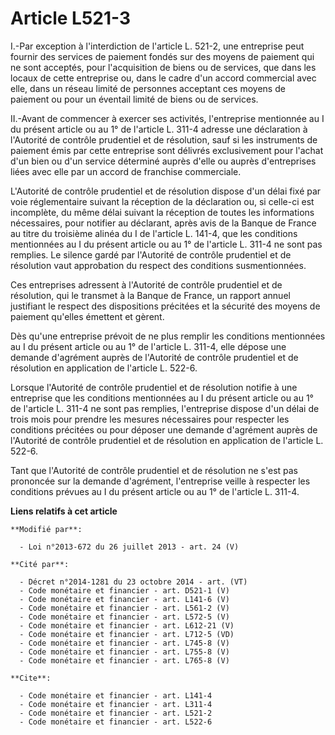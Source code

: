 # Article L521-3

I.-Par exception à l'interdiction de l'article L. 521-2, une entreprise peut fournir des services de paiement fondés sur des
moyens de paiement qui ne sont acceptés, pour l'acquisition de biens ou de services, que dans les locaux de cette entreprise
ou, dans le cadre d'un accord commercial avec elle, dans un réseau limité de personnes acceptant ces moyens de paiement ou
pour un éventail limité de biens ou de services. 

II.-Avant de commencer à exercer ses activités, l'entreprise mentionnée au I du présent article ou au 1° de l'article L.
311-4 adresse une déclaration à l'Autorité de contrôle prudentiel et de résolution, sauf si les instruments de paiement émis
par cette entreprise sont délivrés exclusivement pour l'achat d'un bien ou d'un service déterminé auprès d'elle ou auprès
d'entreprises liées avec elle par un accord de franchise commerciale. 

L'Autorité de contrôle prudentiel et de résolution dispose d'un délai fixé par voie réglementaire suivant la réception de la
déclaration ou, si celle-ci est incomplète, du même délai suivant la réception de toutes les informations nécessaires, pour
notifier au déclarant, après avis de la Banque de France au titre du troisième alinéa du I de l'article L. 141-4, que les
conditions mentionnées au I du présent article ou au 1° de l'article L. 311-4 ne sont pas remplies. Le silence gardé par
l'Autorité de contrôle prudentiel et de résolution vaut approbation du respect des conditions susmentionnées. 

Ces entreprises adressent à l'Autorité de contrôle prudentiel et de résolution, qui le transmet à la Banque de France, un
rapport annuel justifiant le respect des dispositions précitées et la sécurité des moyens de paiement qu'elles émettent et
gèrent. 

Dès qu'une entreprise prévoit de ne plus remplir les conditions mentionnées au I du présent article ou au 1° de l'article L.
311-4, elle dépose une demande d'agrément auprès de l'Autorité de contrôle prudentiel et de résolution en application de
l'article L. 522-6. 

Lorsque l'Autorité de contrôle prudentiel et de résolution notifie à une entreprise que les conditions mentionnées au I du
présent article ou au 1° de l'article L. 311-4 ne sont pas remplies, l'entreprise dispose d'un délai de trois mois pour
prendre les mesures nécessaires pour respecter les conditions précitées ou pour déposer une demande d'agrément auprès de
l'Autorité de contrôle prudentiel et de résolution en application de l'article L. 522-6. 

Tant que l'Autorité de contrôle prudentiel et de résolution ne s'est pas prononcée sur la demande d'agrément, l'entreprise
veille à respecter les conditions prévues au I du présent article ou au 1° de l'article L. 311-4.

**Liens relatifs à cet article**

	**Modifié par**:

	  - Loi n°2013-672 du 26 juillet 2013 - art. 24 (V)

	**Cité par**:

	  - Décret n°2014-1281 du 23 octobre 2014 - art. (VT)
	  - Code monétaire et financier - art. D521-1 (V)
	  - Code monétaire et financier - art. L141-6 (V)
	  - Code monétaire et financier - art. L561-2 (V)
	  - Code monétaire et financier - art. L572-5 (V)
	  - Code monétaire et financier - art. L612-21 (V)
	  - Code monétaire et financier - art. L712-5 (VD)
	  - Code monétaire et financier - art. L745-8 (V)
	  - Code monétaire et financier - art. L755-8 (V)
	  - Code monétaire et financier - art. L765-8 (V)

	**Cite**:

	  - Code monétaire et financier - art. L141-4
	  - Code monétaire et financier - art. L311-4
	  - Code monétaire et financier - art. L521-2
	  - Code monétaire et financier - art. L522-6
